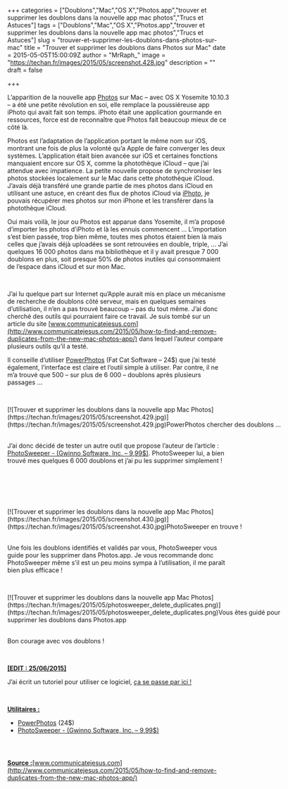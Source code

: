 +++
categories = ["Doublons","Mac","OS X","Photos.app","trouver et supprimer les doublons dans la nouvelle app mac photos","Trucs et Astuces"]
tags = ["Doublons","Mac","OS X","Photos.app","trouver et supprimer les doublons dans la nouvelle app mac photos","Trucs et Astuces"]
slug = "trouver-et-supprimer-les-doublons-dans-photos-sur-mac"
title = "Trouver et supprimer les doublons dans Photos sur Mac"
date = 2015-05-05T15:00:09Z
author = "MrRaph_"
image = "https://techan.fr/images/2015/05/screenshot.428.jpg"
description = ""
draft = false

+++


L’apparition de la nouvelle app [Photos](https://www.apple.com/osx/photos/) sur Mac – avec OS X Yosemite 10.10.3 – a été une petite révolution en soi, elle remplace la poussiéreuse app iPhoto qui avait fait son temps. iPhoto était une application gourmande en ressources, force est de reconnaître que Photos fait beaucoup mieux de ce côté là.

Photos est l’adaptation de l’application portant le même nom sur iOS, montrant une fois de plus la volonté qu’a Apple de faire converger les deux systèmes. L’application était bien avancée sur iOS et certaines fonctions manquaient encore sur OS X, comme la photothèque iCloud – que j’ai attendue avec impatience. La petite nouvelle propose de synchroniser les photos stockées localement sur le Mac dans cette photothèque iCloud. J’avais déjà transféré une grande partie de mes photos dans iCloud en utilisant une astuce, en créant des flux de photos iCloud via [iPhoto](https://www.apple.com/mac/iphoto/), je pouvais récupérer mes photos sur mon iPhone et les transférer dans la photothèque iCloud.

Oui mais voilà, le jour ou Photos est apparue dans Yosemite, il m’a proposé d’importer les photos d’iPhoto et là les ennuis commencent … L’importation s’est bien passée, trop bien même, toutes mes photos étaient bien là mais celles que j’avais déjà uploadées se sont retrouvées en double, triple, … J’ai quelques 16 000 photos dans ma bibliothèque et il y avait presque 7 000 doublons en plus, soit presque 50% de photos inutiles qui consommaient de l’espace dans iCloud et sur mon Mac.

 

J’ai lu quelque part sur Internet qu’Apple aurait mis en place un mécanisme de recherche de doublons côté serveur, mais en quelques semaines d’utilisation, il n’en a pas trouvé beaucoup – pas du tout même. J’ai donc cherché des outils qui pourraient faire ce travail. Je suis tombé sur un article du site [www.communicatejesus.com](http://www.communicatejesus.com/2015/05/how-to-find-and-remove-duplicates-from-the-new-mac-photos-app/) dans lequel l’auteur compare plusieurs outils qu’il a testé.

Il conseille d’utiliser [PowerPhotos](http://www.fatcatsoftware.com/powerphotos/) (Fat Cat Software – 24$) que j’ai testé également, l’interface est claire et l’outil simple à utiliser. Par contre, il ne m’a trouvé que 500 – sur plus de 6 000 – doublons après plusieurs passages …

 

<div class="wp-caption aligncenter" id="attachment_1332" style="width: 664px">[![Trouver et supprimer les doublons dans la nouvelle app Mac Photos](https://techan.fr/images/2015/05/screenshot.429.jpg)](https://techan.fr/images/2015/05/screenshot.429.jpg)PowerPhotos chercher des doublons …

</div> 

J’ai donc décidé de tester un autre outil que propose l’auteur de l’article : <a href="https://geo.itunes.apple.com/fr/app/photosweeper/id463362050?mt=12&at=1001lsQf" onclick="trackOutboundLink('http://geo.itunes.apple.com'); return false;">PhotoSweeper - (Gwinno Software, Inc. – 9,99$)</a>. PhotoSweeper lui, a bien trouvé mes quelques 6 000 doublons et j’ai pu les supprimer simplement !

<a href="https://geo.itunes.apple.com/fr/app/photosweeper/id463362050?mt=12&at=1001lsQf" style="display:inline-block;overflow:hidden;background:url(//linkmaker.itunes.apple.com/assets/shared/badges/fr-fr/macappstore-lrg.svg) no-repeat;width:165px;height:40px;background-size:contain;" onclick="trackOutboundLink('http://geo.itunes.apple.com'); return false;"></a>

 

<div class="wp-caption aligncenter" id="attachment_1334" style="width: 664px">[![Trouver et supprimer les doublons dans la nouvelle app Mac Photos](https://techan.fr/images/2015/05/screenshot.430.jpg)](https://techan.fr/images/2015/05/screenshot.430.jpg)PhotoSweeper en trouve !

</div> 

Une fois les doublons identifiés et validés par vous, PhotoSweeper vous guide pour les supprimer dans Photos.app. Je vous recommande donc PhotoSweeper même s’il est un peu moins sympa à l’utilisation, il me paraît bien plus efficace !

 

<div class="wp-caption aligncenter" id="attachment_1342" style="width: 664px">[![Trouver et supprimer les doublons dans la nouvelle app Mac Photos](https://techan.fr/images/2015/05/photosweeper_delete_duplicates.png)](https://techan.fr/images/2015/05/photosweeper_delete_duplicates.png)Vous êtes guidé pour supprimer les doublons dans Photos.app

</div> 

Bon courage avec vos doublons !

 

<span style="text-decoration: underline;">**[EDIT : 25/06/2015]**</span>

J’ai écrit un tutoriel pour utiliser ce logiciel, [ça se passe par ici !](https://techan.fr/retirer-les-doublons-dans-photos-sur-mac-avec-photosweeper/)

 

**<span style="text-decoration: underline;">Utilitaires :</span>**

- [PowerPhotos](http://www.fatcatsoftware.com/powerphotos/) (24$)
- <a href="https://geo.itunes.apple.com/fr/app/photosweeper/id463362050?mt=12&at=1001lsQf" onclick="trackOutboundLink('http://geo.itunes.apple.com'); return false;">PhotoSweeper - (Gwinno Software, Inc. – 9,99$)</a> <a href="https://geo.itunes.apple.com/fr/app/photosweeper/id463362050?mt=12&at=1001lsQf" style="display:inline-block;overflow:hidden;background:url(//linkmaker.itunes.apple.com/assets/shared/badges/fr-fr/macappstore-lrg.svg) no-repeat;width:165px;height:40px;background-size:contain;" onclick="trackOutboundLink('http://geo.itunes.apple.com'); return false;"></a>

**<span style="text-decoration: underline;">Source :</span>**[www.communicatejesus.com](http://www.communicatejesus.com/2015/05/how-to-find-and-remove-duplicates-from-the-new-mac-photos-app/)

 

 

